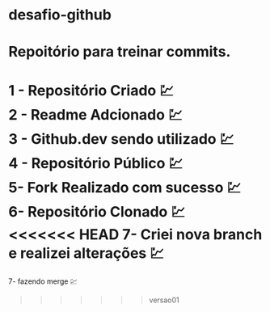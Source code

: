 # desafio-github
# Repoitório para treinar commits.

1 - Repositório Criado 💹 <br>
2 - Readme Adcionado 💹<br>
3 - Github.dev sendo utilizado 💹<br>
4 - Repositório Público 💹<br>
5- Fork Realizado com sucesso 💹<br>
6- Repositório Clonado 💹<br>
<<<<<<< HEAD
7- Criei nova branch e realizei alterações 💹<br>
=======
7- fazendo merge 💹<br>
>>>>>>> versao01
